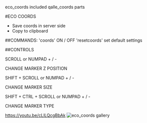 eco_coords included qalle_coords parts

#ECO COORDS
- Save coords in server side
- Copy to clipboard

##COMMANDS:
'coords' ON / OFF
'resetcoords' set default settings 

##CONTROLS

SCROLL or NUMPAD + / -

CHANGE MARKER Z POSITION

SHIFT + SCROLL or NUMPAD + / -

CHANGE MARKER SIZE

SHIFT + CTRL + SCROLL or NUMPAD + / -

CHANGE MARKER TYPE

https://youtu.be/cLlLQcgBbAk
![eco_coords gallery](https://github.com/Ekhion76/eco/blob/main/preview_images/eco_coords.jpg)